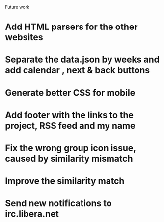 Future work
# Add HTML parsers for the other websites
# Separate the data.json by weeks and add calendar , next & back buttons
# Generate better CSS for mobile
# Add footer with the links to the project, RSS feed and my name
# Fix the wrong group icon issue, caused by similarity mismatch
# Improve the similarity match
# Send new notifications to irc.libera.net
